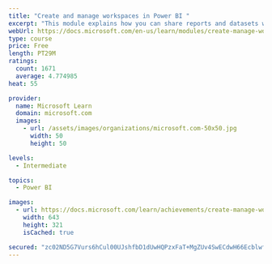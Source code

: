 ```yaml
---
title: "Create and manage workspaces in Power BI "
excerpt: "This module explains how you can share reports and datasets with your users and how to create a deployment strategy that makes sense for you and your organization. Furthermore, you will learn about data lineage in Microsoft Power BI."
webUrl: https://docs.microsoft.com/en-us/learn/modules/create-manage-workspaces-power-bi/
type: course
price: Free
length: PT29M
ratings:
  count: 1671
  average: 4.774985
heat: 55

provider:
  name: Microsoft Learn
  domain: microsoft.com
  images:
    - url: /assets/images/organizations/microsoft.com-50x50.jpg
      width: 50
      height: 50

levels:
  - Intermediate

topics:
  - Power BI

images:
  - url: https://docs.microsoft.com/learn/achievements/create-manage-workspaces-power-bi-social.png
    width: 643
    height: 321
    isCached: true

secured: "zc02ND5G7Vurs6hCul00UJshfbD1dUwHQPzxFaT+MgZUv4SwECdwH66EcblwflK8XPbLqTR110BA67gR/RbZEow10Linf2ZqzEfDVk1VOVXNV9HY804TStTdRoW++uyPYald9mECQdNbdSf2UmZHsw+GZUB7X5O3CXqkSyjPZIh2JWad08KP1BsS6t9bRjMYE9p4z8V37qXTvB/69sP7YsSeEwstt3vQMDglluNVB5sh5/IZhnbS6+XmoBjjs5nZyOKiw4kjo3LPrejzH2Al0jHW+LET/8wuan4WxNu4YhAHvwahmZkLB+iRohPgKZk8aswDnOf7oErI5bWoD/YGiZiPrV3pUBbBfde6SMJSJeN1LEhVri/SLtcYZTWawn4y2l8QbqSksM++HFBGlRMTp7CQDHNHYkcwv/4YDte8cPk=;nrGi0LYuM+g9iwyptXNr/Q=="
---
```


